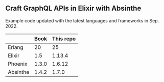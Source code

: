 ## Craft GraphQL APIs in Elixir with Absinthe

Example code updated with the latest languages and frameworks in Sep. 2022.

|          | Book  | This repo |
| -------- | ----- | --------- |
| Erlang   | 20    | 25        |
| Elixir   | 1.5   | 1.13.4    |
| Phoenix  | 1.3.0 | 1.6.12    |
| Absinthe | 1.4.2 | 1.7.0     |
